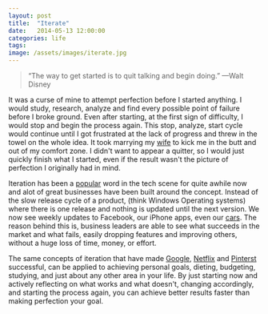 ```yaml
---
layout: post
title:  "Iterate"
date:   2014-05-13 12:00:00
categories: life
tags: 
image: /assets/images/iterate.jpg
---
```


> “The way to get started is to quit talking and begin doing.” —Walt Disney

It was a curse of mine to attempt perfection before I started anything. I would study, research, analyze and find every possible point of failure before I broke ground. Even after starting, at the first sign of difficulty, I would stop and begin the process again. This stop, analyze, start cycle would continue until I got frustrated at the lack of progress and threw in the towel on the whole idea. It took marrying my [wife](https://twitter.com/jesslcoyle) to kick me in the butt and out of my comfort zone. I didn't want to appear a quitter, so I would just quickly finish what I started, even if the result wasn't the picture of perfection I originally had in mind.

Iteration has been a [popular](https://books.google.com/ngrams/graph?content=iterate&year_start=1800&year_end=2000&corpus=15&smoothing=3&share=&direct_url=t1%3B%2Citerate%3B%2Cc0) word in the tech scene for quite awhile now and alot of great businesses have been built around the concept. Instead of the slow release cycle of a product, (think Windows Operating systems) where there is one release and nothing is updated until the next version. We now see weekly updates to Facebook, our iPhone apps, even our [cars](http://www.automobilemag.com/features/news/1402-tesla-ceo-elon-musk-townhall/). The reason behind this is, business leaders are able to see what succeeds in the market and what fails, easily dropping features and improving others, without a huge loss of time, money, or effort.

The same concepts of iteration that have made [Google](http://www.thinkwithgoogle.com/articles/8-pillars-of-innovation.html), [Netflix](http://www.uie.com/brainsparks/2006/11/14/uietips-article-the-freedom-of-fast-iterations-how-netflix-designs-a-winning-web-site/) and [Pinterst](http://www.businessinsider.com/inside-pinterest-an-overnight-success-four-years-in-the-making-2012-4#!JTm4S) successful, can be applied to achieving personal goals, dieting, budgeting, studying, and just about any other area in your life. By just starting now and actively reflecting on what works and what doesn't, changing accordingly, and starting the process again, you can achieve better results faster than making perfection your goal.